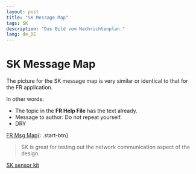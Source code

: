 ```yaml
---
layout: post
title: "SK Message Map"
tags: SK
description: "Das Bild vom Nachrichtenplan."
lang: de_DE
---
```


# SK Message Map

The picture for the SK message map is very similar or identical to that for the FR application.

In other words:
- The topic in the **FR Help File** has the text already.
- Message to author: Do not repeat yourself.
- DRY

[FR Msg Map](https://federgraph.github.io/fleetrace-help-en/doc/doc-msg-map.html){: .start-btn}

> SK is great for testing out the network communication aspect of the design.

[SK sensor kit](sk-sensor-kit.html)